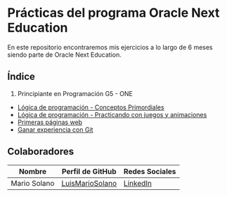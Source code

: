 # Prácticas del programa Oracle Next Education

En este repositorio encontraremos mis ejercicios a lo largo de 6 meses siendo parte de Oracle Next Education. 

## Índice
1. Principiante en Programación G5 - ONE
  - [Lógica de programación - Conceptos Primordiales](/L%C3%B3gica%20de%20programaci%C3%B3n-Conceptos%20primordiales/README.md)
  - [Lógica de programación - Practicando con juegos y animaciones](/L%C3%B3gica%20de%20programaci%C3%B3n-Practicando%20con%20juegos%20y%20animaciones/README.md)
  - [Primeras páginas web](/Primeras%20p%C3%A1ginas%20web/README.md)
  - [Ganar experiencia con Git](/Gana%20experiencia%20con%20Git/README.md)


## Colaboradores 

| Nombre             | Perfil de GitHub                                       | Redes Sociales                                                                       |
| ------------------ | ------------------------------------------------------ | ------------------------------------------------------------------------------------ |
| Mario Solano       | [LuisMarioSolano](https://github.com/LuisMarioSolano)  | [LinkedIn](https://www.linkedin.com/in/luis-mario-solano-garcia/)                    |
